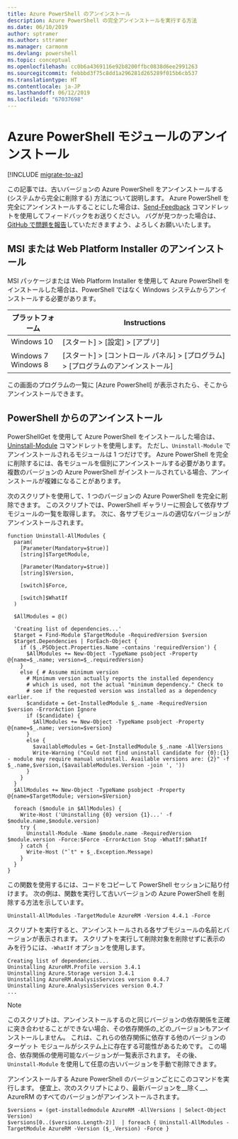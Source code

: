 ```yaml
---
title: Azure PowerShell のアンインストール
description: Azure PowerShell の完全アンインストールを実行する方法
ms.date: 06/10/2019
author: sptramer
ms.author: sttramer
ms.manager: carmonm
ms.devlang: powershell
ms.topic: conceptual
ms.openlocfilehash: cc0b6a4369116e92b8200ffbc0838d6ee2991263
ms.sourcegitcommit: febbbd3f75c8dd1a296281d265289f015b6cb537
ms.translationtype: HT
ms.contentlocale: ja-JP
ms.lasthandoff: 06/12/2019
ms.locfileid: "67037698"
---
```

# <a name="uninstall-the-azure-powershell-module"></a>Azure PowerShell モジュールのアンインストール

[!INCLUDE [migrate-to-az](../includes/migrate-to-az.md)]

この記事では、古いバージョンの Azure PowerShell をアンインストールする (システムから完全に削除する) 方法について説明します。 Azure PowerShell を完全にアンインストールすることにした場合は、[Send-Feedback](/powershell/module/azurerm.profile/send-feedback) コマンドレットを使用してフィードバックをお送りください。
バグが見つかった場合は、[GitHub で問題を報告](https://github.com/azure/azure-powershell/issues)していただきますよう、よろしくお願いいたします。

## <a name="uninstall-msi-or-web-platform-installer"></a>MSI または Web Platform Installer のアンインストール

MSI パッケージまたは Web Platform Installer を使用して Azure PowerShell をインストールした場合は、PowerShell ではなく Windows システムからアンインストールする必要があります。

| プラットフォーム | Instructions |
|----------|--------------|
| Windows 10 | [スタート] > [設定] > [アプリ] |
| Windows 7 </br>Windows 8 | [スタート] > [コントロール パネル] > [プログラム] > [プログラムのアンインストール] |

この画面のプログラムの一覧に [Azure PowerShell] が表示されたら、そこからアンインストールできます。

## <a name="uninstall-from-powershell"></a>PowerShell からのアンインストール

PowerShellGet を使用して Azure PowerShell をインストールした場合は、[Uninstall-Module](/powershell/module/powershellget/uninstall-module) コマンドレットを使用します。 ただし、`Uninstall-Module` でアンインストールされるモジュールは 1 つだけです。 Azure PowerShell を完全に削除するには、各モジュールを個別にアンインストールする必要があります。 複数のバージョンの Azure PowerShell がインストールされている場合、アンインストールが複雑になることがあります。

次のスクリプトを使用して、1 つのバージョンの Azure PowerShell を完全に削除できます。 このスクリプトでは、PowerShell ギャラリーに照会して依存サブモジュールの一覧を取得します。 次に、各サブモジュールの適切なバージョンがアンインストールされます。

```powershell-interactive
function Uninstall-AllModules {
  param(
    [Parameter(Mandatory=$true)]
    [string]$TargetModule,

    [Parameter(Mandatory=$true)]
    [string]$Version,

    [switch]$Force,

    [switch]$WhatIf
  )
  
  $AllModules = @()
  
  'Creating list of dependencies...'
  $target = Find-Module $TargetModule -RequiredVersion $version
  $target.Dependencies | ForEach-Object {
    if ($_.PSObject.Properties.Name -contains 'requiredVersion') {
      $AllModules += New-Object -TypeName psobject -Property @{name=$_.name; version=$_.requiredVersion}
    }
    else { # Assume minimum version
      # Minimum version actually reports the installed dependency
      # which is used, not the actual "minimum dependency." Check to
      # see if the requested version was installed as a dependency earlier.
      $candidate = Get-InstalledModule $_.name -RequiredVersion $version -ErrorAction Ignore
      if ($candidate) {
        $AllModules += New-Object -TypeName psobject -Property @{name=$_.name; version=$version}
      }
      else {
        $availableModules = Get-InstalledModule $_.name -AllVersions
        Write-Warning ("Could not find uninstall candidate for {0}:{1} - module may require manual uninstall. Available versions are: {2}" -f $_.name,$version,($availableModules.Version -join ', '))
      }
    }
  }
  $AllModules += New-Object -TypeName psobject -Property @{name=$TargetModule; version=$Version}

  foreach ($module in $AllModules) {
    Write-Host ('Uninstalling {0} version {1}...' -f $module.name,$module.version)
    try {
      Uninstall-Module -Name $module.name -RequiredVersion $module.version -Force:$Force -ErrorAction Stop -WhatIf:$WhatIf
    } catch {
      Write-Host ("`t" + $_.Exception.Message)
    }
  }
}
```

この関数を使用するには、コードをコピーして PowerShell セッションに貼り付けます。 次の例は、関数を実行して古いバージョンの Azure PowerShell を削除する方法を示しています。

```powershell-interactive
Uninstall-AllModules -TargetModule AzureRM -Version 4.4.1 -Force
```

スクリプトを実行すると、アンインストールされる各サブモジュールの名前とバージョンが表示されます。 スクリプトを実行して削除対象を削除せずに表示のみを行うには、`-WhatIf` オプションを使用します。

```output
Creating list of dependencies...
Uninstalling AzureRM.Profile version 3.4.1
Uninstalling Azure.Storage version 3.4.1
Uninstalling AzureRM.AnalysisServices version 0.4.7
Uninstalling Azure.AnalysisServices version 0.4.7
...
```

> [!NOTE]
> このスクリプトは、アンインストールするのと同じバージョンの依存関係を正確に突き合わせることができない場合、その依存関係の_どの_バージョンもアンインストールしません。 これは、これらの依存関係に依存する他のバージョンのターゲット モジュールがシステム上に存在する可能性があるためです。 この場合、依存関係の使用可能なバージョンが一覧表示されます。
> その後、`Uninstall-Module` を使用して任意の古いバージョンを手動で削除できます。


アンインストールする Azure PowerShell のバージョンごとにこのコマンドを実行します。 便宜上、次のスクリプトにより、最新バージョンを__除く__、AzureRM のすべてのバージョンがアンインストールされます。

```powershell-interactive
$versions = (get-installedmodule AzureRM -AllVersions | Select-Object Version)
$versions[0..($versions.Length-2)]  | foreach { Uninstall-AllModules -TargetModule AzureRM -Version ($_.Version) -Force }
```
